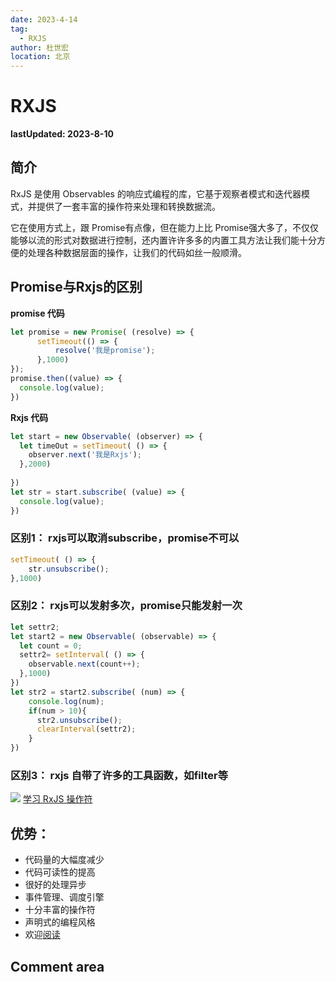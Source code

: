 ```yaml
---
date: 2023-4-14
tag:
  - RXJS
author: 杜世宏
location: 北京
---
```


# RXJS

**lastUpdated: 2023-8-10**

## 简介
RxJS 是使用 Observables 的响应式编程的库，它基于观察者模式和迭代器模式，并提供了一套丰富的操作符来处理和转换数据流。

它在使⽤⽅式上，跟  Promise有点像，但在能⼒上⽐  Promise强⼤多了，不仅仅能够以流的形式对数据进⾏控制，还内置许许多多的内置⼯具⽅法让我们能⼗分⽅便的处理各种数据层⾯的操作，让我们的代码如丝⼀般顺滑。

## Promise与Rxjs的区别
**promise 代码**
```Javascript
let promise = new Promise( (resolve) => {
      setTimeout(() => {
          resolve('我是promise');
      },1000)
});
promise.then((value) => {
  console.log(value);
})
```
**Rxjs 代码**
```Javascript
let start = new Observable( (observer) => {
  let timeOut = setTimeout( () => {
    observer.next('我是Rxjs');
  },2000)
  
})
let str = start.subscribe( (value) => {
  console.log(value);
})
```
### 区别1： rxjs可以取消subscribe，promise不可以
```Javascript
setTimeout( () => {
    str.unsubscribe();
},1000)
```
### 区别2： rxjs可以发射多次，promise只能发射一次
```Javascript
let settr2;
let start2 = new Observable( (observable) => {
  let count = 0;
  settr2= setInterval( () => {
    observable.next(count++);
  },1000)
})
let str2 = start2.subscribe( (num) => {
    console.log(num);
    if(num > 10){
      str2.unsubscribe();
      clearInterval(settr2);
    } 
})
```
### 区别3： rxjs 自带了许多的工具函数，如filter等
![](https://img-blog.csdnimg.cn/d4512d113d0e4c4ca643bd7b969287da.png?x-oss-process=image/watermark,type_d3F5LXplbmhlaQ,shadow_50,text_Q1NETiBAYXl6cQ==,size_20,color_FFFFFF,t_70,g_se,x_16)
[学习 RxJS 操作符](https://rxjs-cn.github.io/learn-rxjs-operators/operators/creation/create.html)

## 优势：


- 代码量的⼤幅度减少
- 代码可读性的提⾼
- 很好的处理异步
- 事件管理、调度引擎
- ⼗分丰富的操作符
- 声明式的编程风格
- 欢迎[阅读](https://www.kancloud.cn/dsh225/rxjs/3051043#_RxJS_1)
<!-- README.md -->
## Comment area

<Vssue />